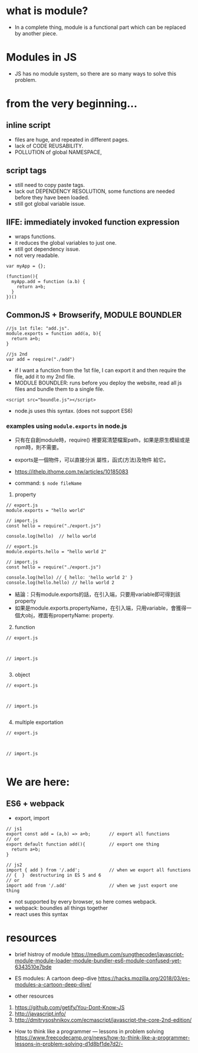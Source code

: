 # what is module?
- In a complete thing, module is a functional part which can be replaced by another piece.

# Modules in JS
- JS has no module system, so there are so many ways to solve this problem.

# from the very beginning...

## inline script
- files are huge, and repeated in different pages.
- lack of CODE REUSABILITY.
- POLLUTION of global NAMESPACE, 

## script tags
- still need to copy paste tags.
- lack out DEPENDENCY RESOLUTION, some functions are needed before they have been loaded.
- still got global variable issue.

## IIFE: immediately invoked function expression
- wraps functions.
- it reduces the global variables to just one.
- still got dependency issue.
- not very readable.

```
var myApp = {};

(function(){
  myApp.add = function (a.b) {
    return a+b;
  }
})()
```

## CommonJS + Browserify, MODULE BOUNDLER
```
//js 1st file: "add.js".
module.exports = function add(a, b){
  return a+b;
}

//js 2nd
var add = require("./add")

```
- if I want a function from the 1st file, I can export it and then require the file, add it to my 2nd file.
- MODULE BOUNDLER: runs before you deploy the website, read all js files and bundle them to a single file.
```
<script src="boundle.js"></script>
```
- node.js uses this syntax. (does not support ES6)


### examples using ```module.exports``` in node.js
- 只有在自創module時，require() 裡要寫清楚檔案path，如果是原生模組或是npm時，則不需要。
- exports是一個物件，可以直接分派 屬性，函式(方法)及物件 給它。
- https://ithelp.ithome.com.tw/articles/10185083

- command: 
```$ node fileName```

1. property
```
// export.js
module.exports = "hello world"

// import.js
const hello = require("./export.js") 

console.log(hello)  // hello world

```

```
// export.js
module.exports.hello = "hello world 2"

// import.js
const hello = require("./export.js") 

console.log(hello) // { hello: 'hello world 2' }
console.log(hello.hello) // hello world 2
```
- 結論：只有module.exports的話，在引入端，只要用variable即可得到該property
- 如果是module.exports.propertyName，在引入端，只用variable，會獲得一個大obj，裡面有propertyName: property.

2. function
```
// export.js



// import.js


```


3. object
```
// export.js



// import.js


```

4. multiple exportation
```
// export.js



// import.js


```



# We are here:
## ES6 + webpack
- export, import

```
// js1
export const add = (a,b) => a+b;       // export all functions
// or
export default function add(){         // export one thing
  return a+b;
}

// js2
import { add } from '/.add';           // when we export all functions  // {  }  destructuring in ES 5 and 6
// or
import add from '/.add'                // when we just export one thing
```
- not supported by every browser, so here comes webpack.
- webpack: boundles all things together
- react uses this syntax


# resources
- brief histroy of module
https://medium.com/sungthecoder/javascript-module-module-loader-module-bundler-es6-module-confused-yet-6343510e7bde

- ES modules: A cartoon deep-dive
https://hacks.mozilla.org/2018/03/es-modules-a-cartoon-deep-dive/

- other resources
1. https://github.com/getify/You-Dont-Know-JS
2. http://javascript.info/
3. http://dmitrysoshnikov.com/ecmascript/javascript-the-core-2nd-edition/

- How to think like a programmer — lessons in problem solving
https://www.freecodecamp.org/news/how-to-think-like-a-programmer-lessons-in-problem-solving-d1d8bf1de7d2/- 
